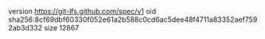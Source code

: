 version https://git-lfs.github.com/spec/v1
oid sha256:8cf69dbf60330f052e61a2b588c0cd6ac5dee48f4711a83352aef7592ab3d332
size 12867
